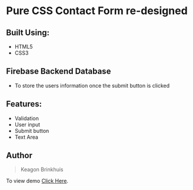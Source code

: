 # Pure CSS Contact Form re-designed

## Built Using:

- HTML5
- CSS3

## Firebase Backend Database

- To store the users information once the submit button is clicked

## Features:

- Validation
- User input 
- Submit button
- Text Area

## Author

> Keagon Brinkhuis

To view demo [Click Here](https://keagon98.github.io/masterparts-contact-form.io/).